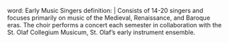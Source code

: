 word: Early Music Singers
definition: |
  Consists of 14-20 singers and focuses primarily on music of the Medieval, Renaissance, and Baroque eras. The choir performs a concert each semester in collaboration with the St. Olaf Collegium Musicum, St. Olaf’s early instrument ensemble.
